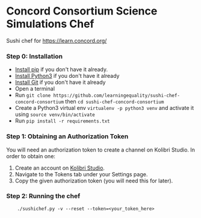# Concord Consortium Science Simulations Chef

Sushi chef for https://learn.concord.org/

### Step 0: Installation

* [Install pip](https://pypi.python.org/pypi/pip) if you don't have it already.
* [Install Python3](https://www.python.org/downloads) if you don't have it already
* [Install Git](https://git-scm.com/book/en/v2/Getting-Started-Installing-Git) if you don't have it already
* Open a terminal
* Run `git clone https://github.com/learningequality/sushi-chef-concord-consortium`
  then `cd sushi-chef-concord-consortium`
* Create a Python3 virtual env `virtualenv -p python3 venv`
  and activate it using `source venv/bin/activate`
* Run `pip install -r requirements.txt`

### Step 1: Obtaining an Authorization Token ###
You will need an authorization token to create a channel on Kolibri Studio. In order to obtain one:

1. Create an account on [Kolibri Studio](https://studio.learningequality.org/).
2. Navigate to the Tokens tab under your Settings page.
3. Copy the given authorization token (you will need this for later).

### Step 2: Running the chef ###
```
    ./sushichef.py -v --reset --token=<your_token_here>
```
